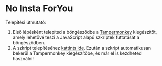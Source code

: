 # No Insta ForYou
Telepítési útmutató:
1. Első lépésként telepítsd a böngésződbe a [Tampermonkey](https://www.tampermonkey.net/) kiegészítőt, amely lehetővé teszi a JavaScript alapú szkriptek futtatását a böngésződben.
2. A szkript telepítéséhez [kattints ide](https://raw.githubusercontent.com/LetsUpdate/NoInstaForYou/main/NoInsta4U-user.js). Ezután a szkript automatikusan bekerül a Tampermonkey kiegészítőbe, és már el is kezdheted használni!
